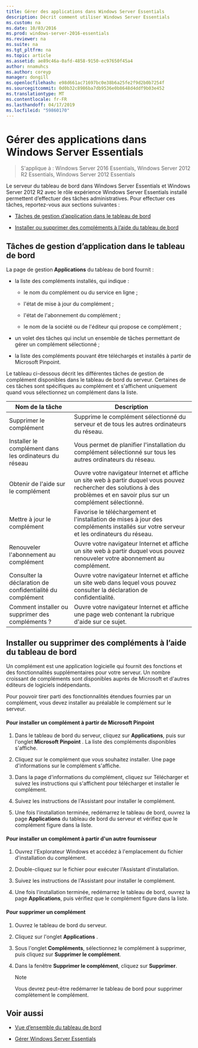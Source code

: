 ```yaml
---
title: Gérer des applications dans Windows Server Essentials
description: Décrit comment utiliser Windows Server Essentials
ms.custom: na
ms.date: 10/03/2016
ms.prod: windows-server-2016-essentials
ms.reviewer: na
ms.suite: na
ms.tgt_pltfrm: na
ms.topic: article
ms.assetid: ae89c46a-0afd-4858-9150-ec97650f45a4
author: nnamuhcs
ms.author: coreyp
manager: dongill
ms.openlocfilehash: e98d661ac71697bc0e38b6a25fe2f9d2b0b7254f
ms.sourcegitcommit: 0d0b32c8986ba7db9536e0b8648d4ddf9b03e452
ms.translationtype: MT
ms.contentlocale: fr-FR
ms.lasthandoff: 04/17/2019
ms.locfileid: "59860170"
---
```

# <a name="manage-applications-in-windows-server-essentials"></a>Gérer des applications dans Windows Server Essentials

>S'applique à : Windows Server 2016 Essentials, Windows Server 2012 R2 Essentials, Windows Server 2012 Essentials
 
 Le serveur du tableau de bord dans Windows Server Essentials et Windows Server 2012 R2 avec le rôle expérience Windows Server Essentials installé permettent d’effectuer des tâches administratives. Pour effectuer ces tâches, reportez-vous aux sections suivantes :  
  
-   [Tâches de gestion d’application dans le tableau de bord](Manage-Applications-in-Windows-Server-Essentials.md#BKMK_1)  
  
-   [Installer ou supprimer des compléments à l’aide du tableau de bord](Manage-Applications-in-Windows-Server-Essentials.md#BKMK_2)  
  
##  <a name="BKMK_1"></a> Tâches de gestion d’application dans le tableau de bord  
 La page de gestion **Applications** du tableau de bord fournit :  
  
-   la liste des compléments installés, qui indique :  
  
    -   le nom du complément ou du service en ligne ;  
  
    -   l'état de mise à jour du complément ;  
  
    -   l'état de l'abonnement du complément ;  
  
    -   le nom de la société ou de l'éditeur qui propose ce complément ;  
  
-   un volet des tâches qui inclut un ensemble de tâches permettant de gérer un complément sélectionné ;  
  
-   la liste des compléments pouvant être téléchargés et installés à partir de Microsoft Pinpoint.  
  
 Le tableau ci-dessous décrit les différentes tâches de gestion de complément disponibles dans le tableau de bord du serveur. Certaines de ces tâches sont spécifiques au complément et s'affichent uniquement quand vous sélectionnez un complément dans la liste.  
  
|Nom de la tâche|Description|  
|---------------|-----------------|  
|Supprimer le complément|Supprime le complément sélectionné du serveur et de tous les autres ordinateurs du réseau.|  
|Installer le complément dans les ordinateurs du réseau|Vous permet de planifier l'installation du complément sélectionné sur tous les autres ordinateurs du réseau.|  
|Obtenir de l'aide sur le complément|Ouvre votre navigateur Internet et affiche un site web à partir duquel vous pouvez rechercher des solutions à des problèmes et en savoir plus sur un complément sélectionné.|  
|Mettre à jour le complément|Favorise le téléchargement et l'installation de mises à jour des compléments installés sur votre serveur et les ordinateurs du réseau.|  
|Renouveler l'abonnement au complément|Ouvre votre navigateur Internet et affiche un site web à partir duquel vous pouvez renouveler votre abonnement au complément.|  
|Consulter la déclaration de confidentialité du complément|Ouvre votre navigateur Internet et affiche un site web dans lequel vous pouvez consulter la déclaration de confidentialité.|  
|Comment installer ou supprimer des compléments ?|Ouvre votre navigateur Internet et affiche une page web contenant la rubrique d'aide sur ce sujet.|  
  
##  <a name="BKMK_2"></a> Installer ou supprimer des compléments à l’aide du tableau de bord  
 Un complément est une application logicielle qui fournit des fonctions et des fonctionnalités supplémentaires pour votre serveur. Un nombre croissant de compléments sont disponibles auprès de Microsoft et d'autres éditeurs de logiciels indépendants.  
  
 Pour pouvoir tirer parti des fonctionnalités étendues fournies par un complément, vous devez installer au préalable le complément sur le serveur.  
  
#### <a name="to-install-an-add-in-from-microsoft-pinpoint"></a>Pour installer un complément à partir de Microsoft Pinpoint  
  
1.  Dans le tableau de bord du serveur, cliquez sur **Applications**, puis sur l'onglet **Microsoft Pinpoint** .  La liste des compléments disponibles s'affiche.  
  
2.  Cliquez sur le complément que vous souhaitez installer. Une page d'informations sur le complément s'affiche.  
  
3.  Dans la page d'informations du complément, cliquez sur Télécharger et suivez les instructions qui s'affichent pour télécharger et installer le complément.  
  
4.  Suivez les instructions de l'Assistant pour installer le complément.  
  
5.  Une fois l'installation terminée, redémarrez le tableau de bord, ouvrez la page **Applications** du tableau de bord du serveur et vérifiez que le complément figure dans la liste.  
  
#### <a name="to-install-an-add-in-from-another-provider"></a>Pour installer un complément à partir d'un autre fournisseur  
  
1.  Ouvrez l'Explorateur Windows et accédez à l'emplacement du fichier d'installation du complément.  
  
2.  Double-cliquez sur le fichier pour exécuter l'Assistant d'installation.  
  
3.  Suivez les instructions de l'Assistant pour installer le complément.  
  
4.  Une fois l'installation terminée, redémarrez le tableau de bord, ouvrez la page **Applications**, puis vérifiez que le complément figure dans la liste.  
  
#### <a name="to-remove-an-add-in"></a>Pour supprimer un complément  
  
1.  Ouvrez le tableau de bord du serveur.  
  
2.  Cliquez sur l'onglet **Applications** .  
  
3.  Sous l'onglet **Compléments**, sélectionnez le complément à supprimer, puis cliquez sur **Supprimer le complément**.  
  
4.  Dans la fenêtre **Supprimer le complément**, cliquez sur **Supprimer**.  
  
    > [!NOTE]
    >  Vous devrez peut-être redémarrer le tableau de bord pour supprimer complètement le complément.  
  
## <a name="see-also"></a>Voir aussi  
  
-   [Vue d’ensemble du tableau de bord](Overview-of-the-Dashboard-in-Windows-Server-Essentials.md)  
  
-   [Gérer Windows Server Essentials](Manage-Windows-Server-Essentials.md)
